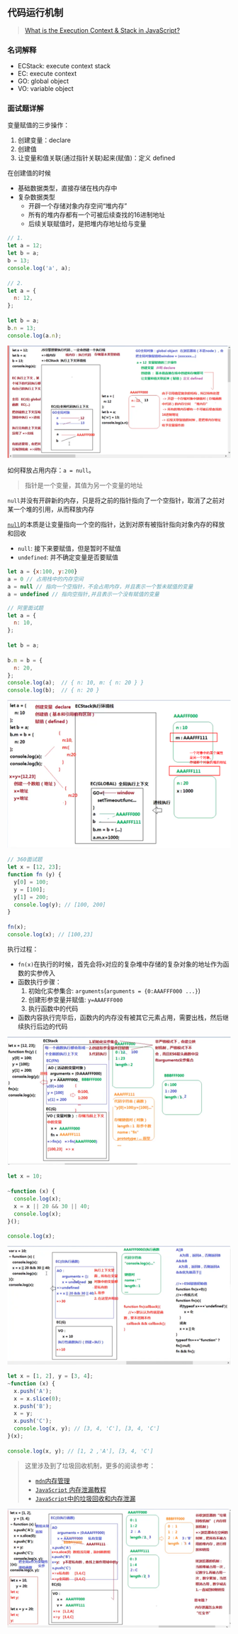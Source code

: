 ## 代码运行机制
> [What is the Execution Context & Stack in JavaScript?](http://davidshariff.com/blog/what-is-the-execution-context-in-javascript/)
### 名词解释
* ECStack: execute context stack
* EC: execute context
* GO: global object
* VO: variable object

### 面试题详解
变量赋值的三步操作： 
1. 创建变量：declare
2. 创建值
3. 让变量和值关联(通过指针关联)起来(赋值)：定义 defined

在创建值的时候
* 基础数据类型，直接存储在栈内存中
* 复杂数据类型
    * 开辟一个存储对象内存空间“堆内存”
    * 所有的堆内存都有一个可被后续查找的16进制地址
    * 后续关联赋值时，是把堆内存地址给与变量
    
```javascript
// 1.
let a = 12;
let b = a;
b = 13;
console.log('a', a);

// 2.
let a = {
  n: 12,
};

let b = a;
b.n = 13;
console.log(a.n);
```

![](https://raw.githubusercontent.com/wangkaiwd/drawing-bed/master/20200314213145.png)

如何释放占用内存：`a = null`。

> 指针是一个变量，其值为另一个变量的地址

`null`并没有开辟新的内存，只是将之前的指针指向了一个空指针，取消了之前对某一个堆的引用，从而释放内存

[`null`](https://developer.mozilla.org/zh-CN/docs/Web/JavaScript/Reference/Global_Objects/null)的本质是让变量指向一个空的指针，达到对原有被指针指向对象内存的释放和回收

* `null`: 接下来要赋值，但是暂时不赋值
* `undefined`: 并不确定变量是否要赋值

```javascript
let a = {x:100, y:200}
a = 0 // 占用栈中的内存空间
a = null // 指向一个空指针，不会占用内存，并且表示一个暂未赋值的变量
a = undefined // 指向空指针,并且表示一个没有赋值的变量
```

```javascript
// 阿里面试题
let a = {
  n: 10,
};

let b = a;

b.m = b = {
  n: 20,
};
console.log(a);  // { n: 10, m: { n: 20 } }
console.log(b);  // { n: 20 }
```
![](https://raw.githubusercontent.com/wangkaiwd/drawing-bed/master/20200315004757.png)

```javascript
// 360面试题
let x = [12, 23];
function fn (y) {
  y[0] = 100;
  y = [100];
  y[1] = 200;
  console.log(y); // [100, 200]
}

fn(x);
console.log(x); // [100,23]
```

执行过程：
* `fn(x)`在执行的时候，首先会将`x`对应的复杂堆中存储的复杂对象的地址作为函数的实参传入
* 函数执行步骤：
    1. 初始化实参集合: `arguments`(`arguments = {0:AAAFFF000 ...}`)
    2. 创建形参变量并赋值: `y=AAAFFF000`
    3. 执行函数中的代码
* 函数内容执行完毕后，函数内的内存没有被其它元素占用，需要出栈，然后继续执行后边的代码

![](https://raw.githubusercontent.com/wangkaiwd/drawing-bed/master/20200315133628.png)

```javascript
let x = 10;

~function (x) {
  console.log(x);
  x = x || 20 && 30 || 40;
  console.log(x);
}();

console.log(x);
```
![](https://raw.githubusercontent.com/wangkaiwd/drawing-bed/master/2020031515054749.png)

```javascript
let x = [1, 2], y = [3, 4];
~function (x) {
  x.push('A');
  x = x.slice(0);
  x.push('B');
  x = y;
  x.push('C');
  console.log(x, y); // [3, 4, 'C'], [3, 4, 'C']
}(x);

console.log(x, y); // [1, 2 ,'A'], [3, 4, 'C']
```
> 这里涉及到了垃圾回收机制，更多的阅读参考：
> * [`mdn`内存管理](https://developer.mozilla.org/zh-CN/docs/Web/JavaScript/Memory_Management)
> * [`JavaScript` 内存泄漏教程](http://www.ruanyifeng.com/blog/2017/04/memory-leak.html)
> * [`JavaScript`中的垃圾回收和内存泄漏](https://github.com/BooheeFE/weekly/issues/8)

![](https://raw.githubusercontent.com/wangkaiwd/drawing-bed/master/20200315154836.png)
